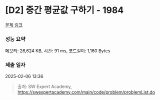 # [D2] 중간 평균값 구하기 - 1984 

[문제 링크](https://swexpertacademy.com/main/code/problem/problemDetail.do?contestProbId=AV5Pw_-KAdcDFAUq) 

### 성능 요약

메모리: 26,624 KB, 시간: 91 ms, 코드길이: 1,160 Bytes

### 제출 일자

2025-02-06 13:36



> 출처: SW Expert Academy, https://swexpertacademy.com/main/code/problem/problemList.do
